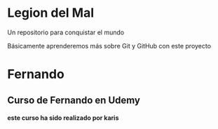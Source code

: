 # Legion del Mal
Un repositorio para conquistar el mundo

Básicamente aprenderemos más sobre Git y GitHub con este proyecto


# Fernando


## Curso de Fernando en Udemy

#### este curso ha sido realizado por karis
